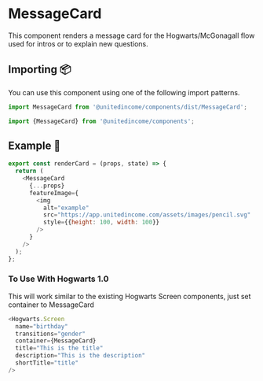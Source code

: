 # MessageCard

This component renders a message card for the Hogwarts/McGonagall flow used for intros or to explain new questions.

## Importing 📦

You can use this component using one of the following import patterns.

```javascript
import MessageCard from '@unitedincome/components/dist/MessageCard';
```

```javascript
import {MessageCard} from '@unitedincome/components';
```

## Example 🚀

```javascript
export const renderCard = (props, state) => {
  return (
    <MessageCard
      {...props}
      featureImage={
        <img
          alt="example"
          src="https://app.unitedincome.com/assets/images/pencil.svg"
          style={{height: 100, width: 100}}
        />
      }
    />
  );
};
```

### To Use With Hogwarts 1.0

This will work similar to the existing Hogwarts Screen components, just set container to MessageCard

```javascript
<Hogwarts.Screen
  name="birthday"
  transitions="gender"
  container={MessageCard}
  title="This is the title"
  description="This is the description"
  shortTitle="title"
/>
```
